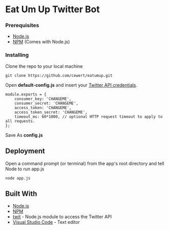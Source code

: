 # Eat Um Up Twitter Bot

### Prerequisites

* [Node.js](https://nodejs.org)
* [NPM](https://www.npmjs.com/) (Comes with Node.js)

### Installing

Clone the repo to your local machine
```
git clone https://github.com/cewert/eatumup.git
```
Open **default-config.js** and insert your [Twitter API credentials](https://apps.twitter.com).
```
module.exports = {
    consumer_key: 'CHANGEME',
    consumer_secret: 'CHANGEME',
    access_token: 'CHANGEME',
    access_token_secret: 'CHANGEME',
    timeout_ms: 60*1000, // optional HTTP request timeout to apply to all requests.
};
```
Save As **config.js**

## Deployment

Open a command prompt (or terminal) from the app's root directory and tell Node to run app.js
```
node app.js
```

## Built With

* [Node.js](https://nodejs.org)
* [NPM](https://www.npmjs.com/)
* [twit](https://github.com/ttezel/twit) - Node.js module to access the Twitter API
* [Visual Studio Code](https://code.visualstudio.com/) - Text editor








